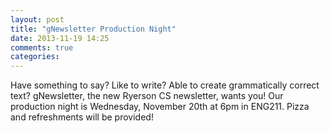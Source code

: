 ```yaml
---
layout: post
title: "gNewsletter Production Night"
date: 2013-11-19 14:25
comments: true
categories: 
---
```

Have something to say? Like to write? Able to create grammatically correct text? gNewsletter, the new Ryerson CS newsletter, wants you! Our production night is Wednesday, November 20th at 6pm in ENG211. Pizza and refreshments will be provided!

 
